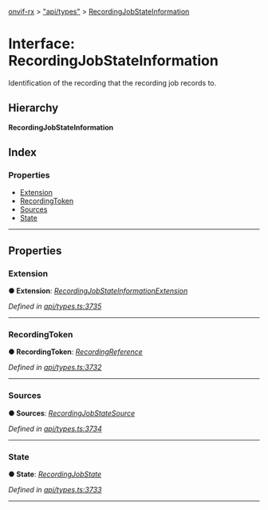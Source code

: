 [onvif-rx](../README.md) > ["api/types"](../modules/_api_types_.md) > [RecordingJobStateInformation](../interfaces/_api_types_.recordingjobstateinformation.md)

# Interface: RecordingJobStateInformation

Identification of the recording that the recording job records to.

## Hierarchy

**RecordingJobStateInformation**

## Index

### Properties

* [Extension](_api_types_.recordingjobstateinformation.md#extension)
* [RecordingToken](_api_types_.recordingjobstateinformation.md#recordingtoken)
* [Sources](_api_types_.recordingjobstateinformation.md#sources)
* [State](_api_types_.recordingjobstateinformation.md#state)

---

## Properties

<a id="extension"></a>

###  Extension

**● Extension**: *[RecordingJobStateInformationExtension](_api_types_.recordingjobstateinformationextension.md)*

*Defined in [api/types.ts:3735](https://github.com/patrickmichalina/onvif-rx/blob/1596479/src/api/types.ts#L3735)*

___
<a id="recordingtoken"></a>

###  RecordingToken

**● RecordingToken**: *[RecordingReference](../modules/_api_types_.md#recordingreference)*

*Defined in [api/types.ts:3732](https://github.com/patrickmichalina/onvif-rx/blob/1596479/src/api/types.ts#L3732)*

___
<a id="sources"></a>

###  Sources

**● Sources**: *[RecordingJobStateSource](_api_types_.recordingjobstatesource.md)*

*Defined in [api/types.ts:3734](https://github.com/patrickmichalina/onvif-rx/blob/1596479/src/api/types.ts#L3734)*

___
<a id="state"></a>

###  State

**● State**: *[RecordingJobState](../modules/_api_types_.md#recordingjobstate)*

*Defined in [api/types.ts:3733](https://github.com/patrickmichalina/onvif-rx/blob/1596479/src/api/types.ts#L3733)*

___

